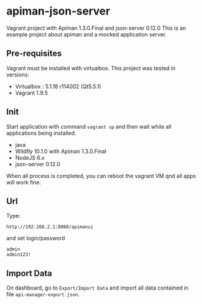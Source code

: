 # apiman-json-server
Vagrant project with Apiman 1.3.0.Final and json-server 0.12.0 This is an example project about apiman and a mocked application server.

## Pre-requisites

Vagrant must be installed with virtualbox. This project was tested in versions:

* Virtualbox : 5.1.18 r114002 (Qt5.5.1)
* Vagrant 1.9.5

## Init

Start application with command `vagrant up` and then wait while all applications being installed.

* java
* Wildfly 10.1.0 with Apiman 1.3.0.Final
* NodeJS 6.x
* json-server 0.12.0

When all process is completed, you can reboot the vagrant VM qnd all apps will work fine.

## Url

Type:

```http://192.168.2.1:8080/apimanui```

and set login/password
```
admin
admin123!
```

## Import Data

On dashboard, go to `Export/Import Data` and import all data contained in file `api-manager-export.json`.

